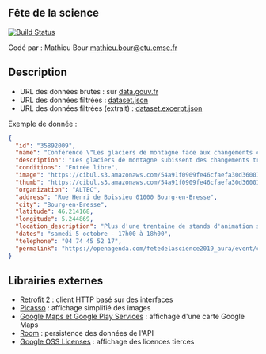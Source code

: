 ## Fête de la science
[![Build Status](https://img.shields.io/github/workflow/status/ISMIN-Design-Of-Mobile-Application/open-data-android-app-mathieu-bour/Android%20CI?style=flat-square)](https://github.com/ISMIN-Design-Of-Mobile-Application/open-data-android-app-mathieu-bour/actions?query=workflow%3A%22Android+CI%22)

Codé par : Mathieu Bour <mathieu.bour@etu.emse.fr>

## Description  

- URL des données brutes : sur [data.gouv.fr](https://www.data.gouv.fr/fr/datasets/programme-de-la-fete-de-la-science-2019)
- URL des données filtrées : [dataset.json](https://storage.googleapis.com/public.mathieu-bour.fr/projects/emse-3a-android/dataset.json)
- URL des données filtrées (extrait) : [dataset.excerpt.json](https://storage.googleapis.com/public.mathieu-bour.fr/projects/emse-3a-android/dataset.excerpt.json)

Exemple de donnée :

```json
{
  "id": "35892009",
  "name": "Conférence \"Les glaciers de montagne face aux changements climatiques\"",
  "description": "Les glaciers de montagne subissent des changements très importants et facilement identifiables depuis quelques décennies, qui témoignent des changements climatiques.",
  "conditions": "Entrée libre",
  "image": "https://cibul.s3.amazonaws.com/54a91f0909fe46cfaefa30d3600184e4.base.image.jpg",
  "thumb": "https://cibul.s3.amazonaws.com/54a91f0909fe46cfaefa30d3600184e4.thumb.image.jpg",
  "organization": "ALTEC",
  "address": "Rue Henri de Boissieu 01000 Bourg-en-Bresse",
  "city": "Bourg-en-Bresse",
  "latitude": 46.214168,
  "longitude": 5.244869,
  "location_description": "Plus d'une trentaine de stands d'animation scientifique, un programme riche de conférences et de projections, la visite du Technopole Alimentec... Découvrez la programmation très riche de cette nouvelle édition du village des sciences de Bourg-en-Bresse !\n\nPROGRAMME :\nVendredi 4 octobre de 18h à 21h : inauguration départementale et conférence sur l'innovation médicale avec le Centre Hospitalier de Bourg-en-Bresse\nSamedi 5 octobre (14h à 18h) et dimanche 6 octobre (10h à 18h) : stands, conférences, projections, visite...\n\nINFOS PRATIQUES :\nBuvette équitable avec Artisans du Monde le samedi et dimanche\nNOUVEAU : Restauration rapide et locale avec le Foodtruck fermier le dimanche midi !",
  "dates": "samedi 5 octobre - 17h00 à 18h00",
  "telephone": "04 74 45 52 17",
  "permalink": "https://openagenda.com/fetedelascience2019_aura/event/conference-les-glaciers-de-montagne-face-aux-changements-climatiques"
}
```

## Librairies externes

- [Retrofit 2](https://square.github.io/retrofit/) : client HTTP basé sur des interfaces
- [Picasso](https://square.github.io/picasso/) : affichage simplifié des images
- [Google Maps et Google Play Services](https://developers.google.com/maps/documentation/android-sdk/intro) : affichage d'une carte Google Maps
- [Room](https://developer.android.com/topic/libraries/architecture/room) : persistence des données de l'API
- [Google OSS Licenses](https://github.com/google/play-services-plugins) : affichage des licences tierces
